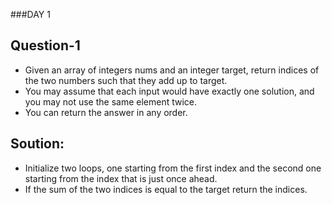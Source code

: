 ###DAY 1

## Question-1
- Given an array of integers nums and an integer target, return indices of the two numbers such that they add up to target.
- You may assume that each input would have exactly one solution, and you may not use the same element twice.
- You can return the answer in any order.

## Soution: 
- Initialize two loops, one starting from the first index and the second one starting from the index that is just once ahead.
- If the sum of the two indices is equal to the target return the indices.